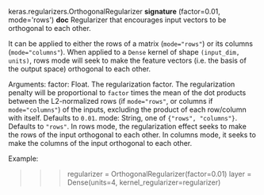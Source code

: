 keras.regularizers.OrthogonalRegularizer
__signature__
(factor=0.01, mode='rows')
__doc__
Regularizer that encourages input vectors to be orthogonal to each other.

It can be applied to either the rows of a matrix (`mode="rows"`) or its
columns (`mode="columns"`). When applied to a `Dense` kernel of shape
`(input_dim, units)`, rows mode will seek to make the feature vectors
(i.e. the basis of the output space) orthogonal to each other.

Arguments:
    factor: Float. The regularization factor. The regularization penalty
        will be proportional to `factor` times the mean of the dot products
        between the L2-normalized rows (if `mode="rows"`, or columns if
        `mode="columns"`) of the inputs, excluding the product of each
        row/column with itself.  Defaults to `0.01`.
    mode: String, one of `{"rows", "columns"}`. Defaults to `"rows"`. In
        rows mode, the regularization effect seeks to make the rows of the
        input orthogonal to each other. In columns mode, it seeks to make
        the columns of the input orthogonal to each other.

Example:

>>> regularizer = OrthogonalRegularizer(factor=0.01)
>>> layer = Dense(units=4, kernel_regularizer=regularizer)
